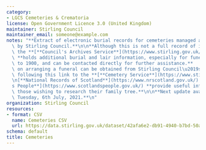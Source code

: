 ```yaml
---
category:
- LGCS Cemeteries & Crematoria
license: Open Government Licence 3.0 (United Kingdom)
maintainer: Stirling Council
maintainer_email: someone@example.com
notes: "**Extract of electronic burial records for cemeteries managed and maintained\
  \ by Stirling Council.**\n\n**Although this is not a full record of interments,\
  \ the **[**Council's Archives Service**](https://www.stirling.gov.uk/libraries-archives/archives/)\
  \ **holds additional burial and lair information, especially for funerals prior\
  \ to 1900, and can be contacted directly for further assistance.**     \n\n**Information\
  \ on arranging a funeral can be obtained from Stirling Council\u2019s website by\
  \ following this link to the **[**Cemetery Service**](https://www.stirling.gov.uk/licensing-legal/births-marriages-death/cemeteries/)**.**\n\
  \n[**National Records of Scotland**](https://www.nrscotland.gov.uk/) **and** [**Scotland\u2019\
  s People**](https://www.scotlandspeople.gov.uk/) **provide useful information for\
  \ those wishing to research their family tree.**\n\n**Next update available from\
  \ Tuesday, 6th July, 2021.**\n"
organization: Stirling Council
resources:
- format: CSV
  name: Cemeteries CSV
  url: https://data.stirling.gov.uk/dataset/42afa6e2-db91-4940-b7bd-50ab8b4dd2c1/resource/e2c373ba-86b8-404c-8ff7-4d91cd9acb59/download/2021-06-01-20-05-09_epilog.csv
schema: default
title: Cemeteries
---
```

